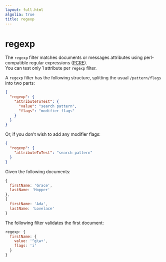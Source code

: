 ```yaml
---
layout: full.html
algolia: true
title: regexp
---
```


# regexp

The `regexp` filter matches documents or messages attributes using perl-compatible regular expressions ([PCRE](https://en.wikipedia.org/wiki/Perl_Compatible_Regular_Expressions)).  
You can test only 1 attribute per `regexp` filter.

A `regexp` filter has the following structure, splitting the usual `/pattern/flags` into two parts:

```json
{
  "regexp": {
    "attributeToTest": {
      "value": "search pattern",
      "flags": "modifier flags"
    }
  }
}
```

Or, if you don't wish to add any modifier flags:

```json
{
  "regexp": {
    "attributeToTest": "search pattern"
  }
}
```

Given the following documents:

```javascript
{
  firstName: 'Grace',
  lastName: 'Hopper'
},
{
  firstName: 'Ada',
  lastName: 'Lovelace'
}
```

The following filter validates the first document:

```javascript
regexp: {
  firstName: {
    value: '^g\w+',
    flags: 'i'
  }
}
```

